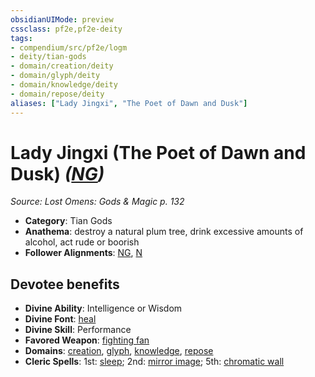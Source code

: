 ```yaml
---
obsidianUIMode: preview
cssclass: pf2e,pf2e-deity
tags:
- compendium/src/pf2e/logm
- deity/tian-gods
- domain/creation/deity
- domain/glyph/deity
- domain/knowledge/deity
- domain/repose/deity
aliases: ["Lady Jingxi", "The Poet of Dawn and Dusk"]
---
```

# Lady Jingxi (The Poet of Dawn and Dusk) *([NG](/rules/traits/neutral-good-b1.md))*  
*Source: Lost Omens: Gods & Magic p. 132*  

- **Category**: Tian Gods
- **Anathema**: destroy a natural plum tree, drink excessive amounts of alcohol, act rude or boorish
- **Follower Alignments**: [NG](/rules/traits/neutral-good-b1.md), [N](/rules/traits/neutral-b1.md)

## Devotee benefits

- **Divine Ability**: Intelligence or Wisdom
- **Divine Font**: [heal](/compendium/spells/heal.md)
- **Divine Skill**: Performance
- **Favored Weapon**: [fighting fan](/compendium/equipment/items/fighting-fan-logm.md)
- **Domains**: [creation](/compendium/setting/domains.md#Creation), [glyph](/compendium/setting/domains.md#Glyph), [knowledge](/compendium/setting/domains.md#Knowledge), [repose](/compendium/setting/domains.md#Repose)
- **Cleric Spells**: 1st: [sleep](/compendium/spells/sleep.md); 2nd: [mirror image](/compendium/spells/mirror-image.md); 5th: [chromatic wall](/compendium/spells/chromatic-wall.md)